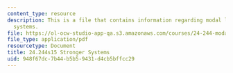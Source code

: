 ```yaml
---
content_type: resource
description: This is a file that contains information regarding modal logic stronger
  systems.
file: https://ol-ocw-studio-app-qa.s3.amazonaws.com/courses/24-244-modal-logic-spring-2015/948f67dc7b44b5b59431d4cb5bffcc29_MIT24_244S15_Stronger.pdf
file_type: application/pdf
resourcetype: Document
title: 24.244s15 Stronger Systems
uid: 948f67dc-7b44-b5b5-9431-d4cb5bffcc29
---
```

